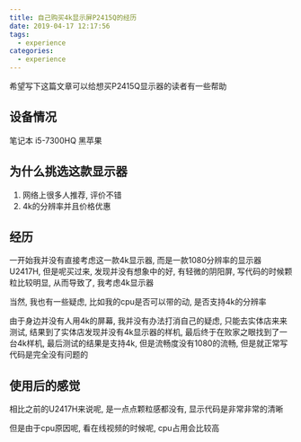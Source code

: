 ```yaml
---
title: 自己购买4k显示屏P2415Q的经历
date: 2019-04-17 12:17:56
tags:
  - experience
categories:
  - experience
---
```


希望写下这篇文章可以给想买P2415Q显示器的读者有一些帮助

## 设备情况
笔记本 i5-7300HQ 黑苹果

<!-- more -->

## 为什么挑选这款显示器
1. 网络上很多人推荐, 评价不错
2. 4k的分辨率并且价格优惠

## 经历
一开始我并没有直接考虑这一款4k显示器, 而是一款1080分辨率的显示器U2417H, 但是呢买过来, 发现并没有想象中的好, 有轻微的阴阳屏, 写代码的时候颗粒比较明显, 从而导致了, 我考虑4k显示器

当然, 我也有一些疑虑, 比如我的cpu是否可以带的动, 是否支持4k的分辨率

由于身边并没有人用4k的屏幕, 我并没有办法打消自己的疑虑, 只能去实体店来来测试, 结果到了实体店发现并没有4k显示器的样机, 最后终于在败家之眼找到了一台4k样机, 最后测试的结果是支持4k, 但是流畅度没有1080的流畅, 但是就正常写代码是完全没有问题的

## 使用后的感觉
相比之前的U2417H来说呢, 是一点点颗粒感都没有, 显示代码是非常非常的清晰

但是由于cpu原因呢, 看在线视频的时候呢, cpu占用会比较高


